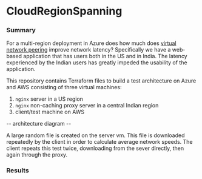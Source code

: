 # CloudRegionSpanning
### Summary
For a multi-region deployment in Azure does how much does [virtual network peering](https://learn.microsoft.com/en-us/azure/virtual-network/virtual-network-peering-overview) improve network latency?  Specifically we have a web-based application that has users both in the US and in India.  The latency experienced by the Indian users has greatly impeded the usability of the application. 

This repository contains Terraform files to build a test architecture on Azure and AWS consisting of three virtual machines:
1. `nginx` server in a US region
2. `nginx` non-caching proxy server in a central Indian region
3. client/test machine on AWS

-- architecture diagram --

A large random file is created on the server vm.  This file is downloaded repeatedly by the client in order to calculate average network speeds.  The client repeats this test twice, downloading from the sever directly, then again through the proxy.

### Results
